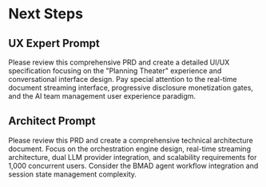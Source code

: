 # Next Steps

## UX Expert Prompt
Please review this comprehensive PRD and create a detailed UI/UX specification focusing on the "Planning Theater" experience and conversational interface design. Pay special attention to the real-time document streaming interface, progressive disclosure monetization gates, and the AI team management user experience paradigm.

## Architect Prompt
Please review this PRD and create a comprehensive technical architecture document. Focus on the orchestration engine design, real-time streaming architecture, dual LLM provider integration, and scalability requirements for 1,000 concurrent users. Consider the BMAD agent workflow integration and session state management complexity.